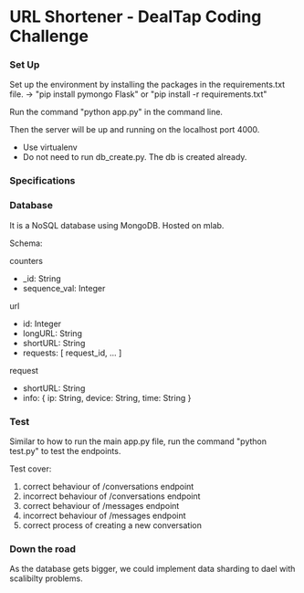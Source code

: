 # URL Shortener - DealTap Coding Challenge

### Set Up

Set up the environment by installing the packages in the requirements.txt file.
-> "pip install pymongo Flask" or "pip install -r requirements.txt"

Run the command "python app.py" in the command line. 

Then the server will be up and running on the localhost port 4000. 

   * Use virtualenv
   * Do not need to run db_create.py. The db is created already. 


### Specifications


### Database

It is a NoSQL database using MongoDB. Hosted on mlab.

Schema:

counters
- _id: String
- sequence_val: Integer

url
- id: Integer
- longURL: String
- shortURL: String
- requests: [
	request_id, 
	...
]

request
- shortURL: String
- info: {
	ip: String,
	device: String,
	time: String
}


### Test

Similar to how to run the main app.py file, run the command "python test.py" to test the endpoints.

Test cover:
1) correct behaviour of /conversations endpoint
2) incorrect behaviour of /conversations endpoint
3) correct behaviour of /messages endpoint
4) incorrect behaviour of /messages endpoint
4) correct process of creating a new conversation


### Down the road

As the database gets bigger, we could implement data sharding to dael with scalibilty problems. 



